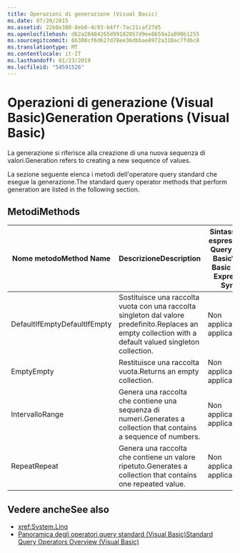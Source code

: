 ```yaml
---
title: Operazioni di generazione (Visual Basic)
ms.date: 07/20/2015
ms.assetid: 22b8e380-8eb0-4c93-b4ff-7ac21caf27d5
ms.openlocfilehash: d62a28404265d99182057d9ee8659a2a090b1255
ms.sourcegitcommit: 6b308cf6d627d78ee36dbbae8972a310ac7fd6c8
ms.translationtype: MT
ms.contentlocale: it-IT
ms.lasthandoff: 01/23/2019
ms.locfileid: "54591526"
---
```

# <a name="generation-operations-visual-basic"></a><span data-ttu-id="8c63b-102">Operazioni di generazione (Visual Basic)</span><span class="sxs-lookup"><span data-stu-id="8c63b-102">Generation Operations (Visual Basic)</span></span>
<span data-ttu-id="8c63b-103">La generazione si riferisce alla creazione di una nuova sequenza di valori.</span><span class="sxs-lookup"><span data-stu-id="8c63b-103">Generation refers to creating a new sequence of values.</span></span>  
  
 <span data-ttu-id="8c63b-104">La sezione seguente elenca i metodi dell'operatore query standard che esegue la generazione.</span><span class="sxs-lookup"><span data-stu-id="8c63b-104">The standard query operator methods that perform generation are listed in the following section.</span></span>  
  
## <a name="methods"></a><span data-ttu-id="8c63b-105">Metodi</span><span class="sxs-lookup"><span data-stu-id="8c63b-105">Methods</span></span>  
  
|<span data-ttu-id="8c63b-106">Nome metodo</span><span class="sxs-lookup"><span data-stu-id="8c63b-106">Method Name</span></span>|<span data-ttu-id="8c63b-107">Descrizione</span><span class="sxs-lookup"><span data-stu-id="8c63b-107">Description</span></span>|<span data-ttu-id="8c63b-108">Sintassi delle espressioni di Query Visual Basic</span><span class="sxs-lookup"><span data-stu-id="8c63b-108">Visual Basic Query Expression Syntax</span></span>|<span data-ttu-id="8c63b-109">Altre informazioni</span><span class="sxs-lookup"><span data-stu-id="8c63b-109">More Information</span></span>|  
|-----------------|-----------------|------------------------------------------|----------------------|  
|<span data-ttu-id="8c63b-110">DefaultIfEmpty</span><span class="sxs-lookup"><span data-stu-id="8c63b-110">DefaultIfEmpty</span></span>|<span data-ttu-id="8c63b-111">Sostituisce una raccolta vuota con una raccolta singleton dal valore predefinito.</span><span class="sxs-lookup"><span data-stu-id="8c63b-111">Replaces an empty collection with a default valued singleton collection.</span></span>|<span data-ttu-id="8c63b-112">Non applicabile.</span><span class="sxs-lookup"><span data-stu-id="8c63b-112">Not applicable.</span></span>|<xref:System.Linq.Enumerable.DefaultIfEmpty%2A?displayProperty=nameWithType><br /><br /> <xref:System.Linq.Queryable.DefaultIfEmpty%2A?displayProperty=nameWithType>|  
|<span data-ttu-id="8c63b-113">Empty</span><span class="sxs-lookup"><span data-stu-id="8c63b-113">Empty</span></span>|<span data-ttu-id="8c63b-114">Restituisce una raccolta vuota.</span><span class="sxs-lookup"><span data-stu-id="8c63b-114">Returns an empty collection.</span></span>|<span data-ttu-id="8c63b-115">Non applicabile.</span><span class="sxs-lookup"><span data-stu-id="8c63b-115">Not applicable.</span></span>|<xref:System.Linq.Enumerable.Empty%2A?displayProperty=nameWithType>|  
|<span data-ttu-id="8c63b-116">Intervallo</span><span class="sxs-lookup"><span data-stu-id="8c63b-116">Range</span></span>|<span data-ttu-id="8c63b-117">Genera una raccolta che contiene una sequenza di numeri.</span><span class="sxs-lookup"><span data-stu-id="8c63b-117">Generates a collection that contains a sequence of numbers.</span></span>|<span data-ttu-id="8c63b-118">Non applicabile.</span><span class="sxs-lookup"><span data-stu-id="8c63b-118">Not applicable.</span></span>|<xref:System.Linq.Enumerable.Range%2A?displayProperty=nameWithType>|  
|<span data-ttu-id="8c63b-119">Repeat</span><span class="sxs-lookup"><span data-stu-id="8c63b-119">Repeat</span></span>|<span data-ttu-id="8c63b-120">Genera una raccolta che contiene un valore ripetuto.</span><span class="sxs-lookup"><span data-stu-id="8c63b-120">Generates a collection that contains one repeated value.</span></span>|<span data-ttu-id="8c63b-121">Non applicabile.</span><span class="sxs-lookup"><span data-stu-id="8c63b-121">Not applicable.</span></span>|<xref:System.Linq.Enumerable.Repeat%2A?displayProperty=nameWithType>|  
  
## <a name="see-also"></a><span data-ttu-id="8c63b-122">Vedere anche</span><span class="sxs-lookup"><span data-stu-id="8c63b-122">See also</span></span>
- <xref:System.Linq>
- [<span data-ttu-id="8c63b-123">Panoramica degli operatori query standard (Visual Basic)</span><span class="sxs-lookup"><span data-stu-id="8c63b-123">Standard Query Operators Overview (Visual Basic)</span></span>](../../../../visual-basic/programming-guide/concepts/linq/standard-query-operators-overview.md)
